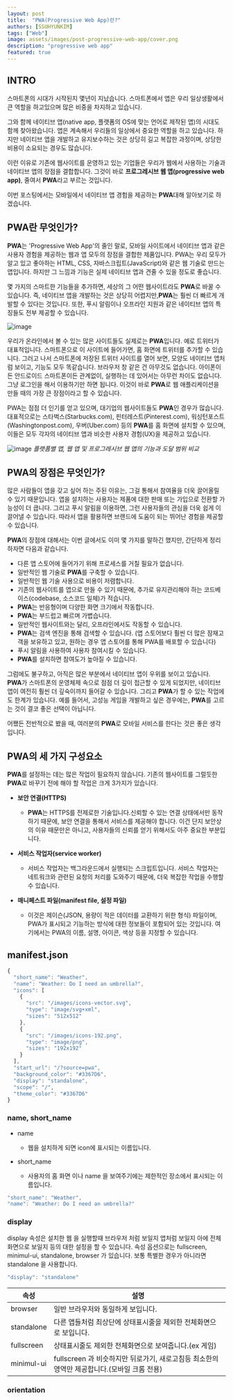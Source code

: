 ```yaml
---
layout: post
title:  "PWA(Progressive Web App)란?"
authors: [SSUHYUNKIM]
tags: ["Web"]
image: assets/images/post-progressive-web-app/cover.png
description: "progressive web app"
featured: true
---
```

## INTRO

스마트폰의 시대가 시작된지 몇년이 지났습니다. 스마트폰에서 앱은 우리 일상생활에서 큰 역할을 하고있으며 많은 비중을 차지하고 있습니다.

그와 함께 네이티브 앱(native app, 플랫폼의 OS에 맞는 언어로 제작된 앱)의 시대도 함께 찾아왔습니다. 앱은 계속해서 우리들의 일상에서 중요한 역할을 하고 있습니다. 하지만 네이티브 앱을 개발하고 유지보수하는 것은 상당히 길고 복잡한 과정이며, 상당한 비용이 소요되는 경우도 많습니다.

이런 이유로 기존에 웹사이트를 운영하고 있는 기업들은 우리가 웹에서 사용하는 기술과 네이티브 앱의 장점을 결합합니다. 그것이 바로 **프로그레시브 웹 앱(progressive web app)**, 줄여서 **PWA**라고 부르는 것입니다.

이번 포스팅에서는 모바일에서 네이티브 앱 경험을 제공하는 **PWA**대해 알아보기로 하겠습니다.

## PWA란 무엇인가?

**PWA**는 'Progressive Web App'의 줄인 말로, 모바일 사이트에서 네이티브 앱과 같은 사용자 경험을 제공하는 웹과 앱 모두의 장점을 결합한 제품입니다. PWA는 우리 모두가 알고 있고 좋아하는 HTML, CSS, 자바스크립트(JavaScript)와 같은 웹 기술로 만드는 앱입니다. 하지만 그 느낌과 기능은 실제 네이티브 앱과 견줄 수 있을 정도로 좋습니다.

몇 가지의 스마트한 기능들을 추가하면, 세상의 그 어떤 웹사이트라도 **PWA**로 바꿀 수 있습니다. 즉, 네이티브 앱을 개발하는 것은 상당히 어렵지만,**PWA**는 훨씬 더 빠르게 개발할 수 있다는 것입니다. 또한, 푸시 알림이나 오프라인 지원과 같은 네이티브 앱의 특징들도 전부 제공할 수 있습니다.

![image](assets/images/post-progressive-web-app/twiter.jpg)

우리가 온라인에서 볼 수 있는 많은 사이트들도 실제로는 **PWA**입니다. 예로 트위터가 대표적입니다. 스마트폰으로 이 사이트에 들어가면, 홈 화면에 트위터를 추가할 수 있습니다. 그러고 나서 스마트폰에 저장된 트위터 사이트를 열어 보면, 모양도 네이티브 앱처럼 보이고, 기능도 모두 똑같습니다. 브라우저 창 같은 건 아무것도 없습니다. 아이폰이든 안드로이드 스마트폰이든 관계없이, 실행하는 데 있어서는 아무런 차이도 없습니다. 그냥 로그인을 해서 이용하기만 하면 됩니다. 이것이 바로 **PWA**로 웹 애플리케이션을 만들 때의 가장 큰 장점이라고 할 수 있습니다.

PWA는 점점 더 인기를 얻고 있으며, 대기업의 웹사이트들도 **PWA**인 경우가 많습니다. 대표적으로는 스타벅스(Starbucks.com), 핀터레스트(Pinterest.com), 워싱턴포스트(Washingtonpost.com), 우버(Uber.com) 등의 **PWA**를 홈 화면에 설치할 수 있으며, 이들은 모두 각자의 네이티브 앱과 비슷한 사용자 경험(UX)을 제공하고 있습니다.

![image](assets/images/post-progressive-web-app/platform.svg)
*플랫폼별 앱, 웹 앱 및 프로그레시브 웹 앱의 기능과 도달 범위 비교*

## PWA의 장점은 무엇인가?

많은 사람들이 앱을 갖고 싶어 하는 주된 이유는, 그걸 통해서 참여율을 더욱 끌어올릴 수 있기 때문입니다. 앱을 설치하는 사용자는 제품에 대한 판매 또는 가입으로 전환할 가능성이 더 큽니다. 그리고 푸시 알림을 이용하면, 그런 사용자들의 관심을 더욱 쉽게 이끌어낼 수 있습니다. 따라서 앱을 활용하면 브랜드에 도움이 되는 뛰어난 경험을 제공할 수 있습니다.

**PWA**의 장점에 대해서는 이번 글에서도 이미 몇 가지를 말하긴 했지만, 간단하게 정리하자면 다음과 같습니다.

* 다른 앱 스토어에 들어가기 위해 프로세스를 거칠 필요가 없습니다.
* 일반적인 웹 기술로 **PWA**를 구축할 수 있습니다.
* 일반적인 웹 기술 사용으로  비용이 저렴합니다.
* 기존의 웹사이트를 앱으로 만들 수 있기 때문에, 추가로 유지관리해야 하는 코드베이스(codebase, 소스코드 일체)가 적습니다.
* **PWA**는 반응형이며 다양한 화면 크기에서 작동합니다.
* **PWA**는 부드럽고 빠르며 가볍습니다.
* 일반적인 웹사이트와는 달리, 오프라인에서도 작동할 수 있습니다.
* **PWA**는 검색 엔진을 통해 검색할 수 있습니다. (앱 스토어보다 훨씬 더 많은 잠재고객을 보유하고 있고, 원하는 경우 앱 스토어를 통해 PWA를 배포할 수 있습니다)
* 푸시 알림을 사용하여 사용자 참여시킬 수 있습니다.
* **PWA**를 설치하면 참여도가 높아질 수 있습니다.

그럼에도 불구하고, 아직은 많은 부분에서 네이티브 앱이 우위를 보이고 있습니다. **PWA**가 스마트폰의 운영체제 속으로 점점 더 깊이 접근할 수 있게 되었지만, 네이티브 앱이 여전히 훨씬 더 깊숙이까지 들어갈 수 있습니다. 그리고 **PWA**가 할 수 있는 작업에도 한계가 있습니다. 예를 들어서, 고성능 게임을 개발하고 싶은 경우에는, **PWA**를 고르는 것이 결코 좋은 선택이 아닙니다.

어쨌든 전반적으로 봤을 때, 여러분의 **PWA**로 모바일 서비스를 한다는 것은 좋은 생각입니다.

## PWA의 세 가지 구성요소

**PWA**를 설정하는 데는 많은 작업이 필요하지 않습니다. 기존의 웹사이트를 그럴듯한 **PWA**로 바꾸기 전에 해야 할 작업은 크게 3가지가 있습니다.

* **보안 연결(HTTPS)**
  * **PWA**는 HTTPS를 전제로한 기술입니다.신뢰할 수 있는 연결 상태에서만 동작하기 때문에, 보안 연결을 통해서 서비스를 제공해야 합니다. 이건 단지 보안상의 이유 때문만은 아니고, 사용자들의 신뢰를 얻기 위해서도 아주 중요한 부분입니다.

* **서비스 작업자(service worker)**
  * 서비스 작업자는 백그라운드에서 실행되는 스크립트입니다. 서비스 작업자는 네트워크와 관련된 요청의 처리를 도와주기 때문에, 더욱 복잡한 작업을 수행할 수 있습니다.

* **매니페스트 파일(manifest file, 설정 파일)**
  * 이것은 제이슨(JSON, 용량이 적은 데이터를 교환하기 위한 형식) 파일이며, PWA가 표시되고 기능하는 방식에 대한 정보들이 포함되어 있는 것입니다. 여기에서는 PWA의 이름, 설명, 아이콘, 색상 등을 지정할 수 있습니다.

## manifest.json

```javascript
{
  "short_name": "Weather",
  "name": "Weather: Do I need an umbrella?",
  "icons": [
    {
      "src": "/images/icons-vector.svg",
      "type": "image/svg+xml",
      "sizes": "512x512"
    },
    {
      "src": "/images/icons-192.png",
      "type": "image/png",
      "sizes": "192x192"
    }
  ],
  "start_url": "/?source=pwa",
  "background_color": "#3367D6",
  "display": "standalone",
  "scope": "/",
  "theme_color": "#3367D6"
}
```

### name, short_name

* name
  * 웹을 설치하게 되면 icon에 표시되는 이름입니다.

* short_name
  * 사용자의 홈 화면 이나 name 을 보여주기에는 제한적인 장소에서 표시되는 이름입니다.

```javascript
"short_name": "Weather",
"name": "Weather: Do I need an umbrella?"
```

### display

display 속성은 설치한 웹 을 실행할때 브라우저 처럼 보일지 앱처럼 보일지 아에 전체화면으로 보일지 등의 대한 설정을 할 수 있습니다. 속성 옵션으로는 fullscreen, minimul-ui, standalone, browser 가 있습니다. 보통 특별한 경우가 아니라면 standalone 을 사용합니다.

```javascript
"display": "standalone"
```

|속성|설명|
|------|---|
|browser|일반 브라우저와 동일하게 보입니다.|
|standalone|다른 앱들처럼 최상단에 상태표시줄을 제외한 전체화면으로 보입니다.|
|fullscreen|상태표시줄도 제외한 전체화면으로 보여줍니다.(ex 게임)|
|minimul-ui|fullscreen 과 비슷하지만 뒤로가기, 새로고침등 최소한의 영역만 제공합니다.(모바일 크롬 전용)|

### orientation
